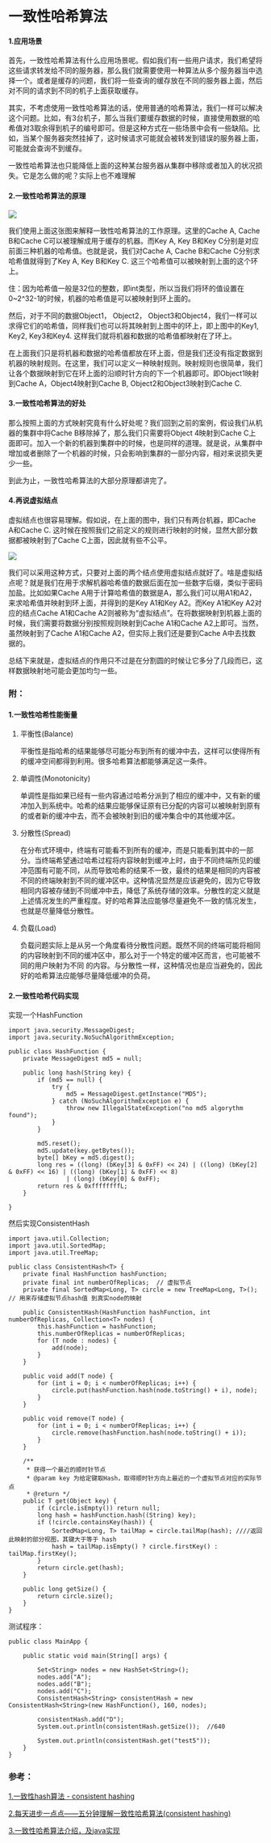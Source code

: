 # 一致性哈希算法

#### 1.应用场景

首先，一致性哈希算法有什么应用场景呢。假如我们有一些用户请求，我们希望将这些请求转发给不同的服务器，那么我们就需要使用一种算法从多个服务器当中选择一个。或者是缓存的问题，我们将一些查询的缓存放在不同的服务器上面，然后对不同的请求到不同的机子上面获取缓存。

其实，不考虑使用一致性哈希算法的话，使用普通的哈希算法，我们一样可以解决这个问题。比如，有3台机子，那么当我们要缓存数据的时候，直接使用数据的哈希值对3取余得到机子的编号即可。但是这种方式在一些场景中会有一些缺陷。比如，当某个服务器突然挂掉了，这时候请求可能就会被转发到错误的服务器上面，可能就会查询不到缓存。

一致性哈希算法也只能降低上面的这种某台服务器从集群中移除或者加入的状况损失。它是怎么做的呢？实际上也不难理解

#### 2.一致性哈希算法的原理

![](http://www.codeproject.com/KB/recipes/lib-conhash/cache.JPG)

我们使用上面这张图来解释一致性哈希算法的工作原理。这里的Cache A, Cache B和Cache C可以被理解成用于缓存的机器。而Key A, Key B和Key C分别是对应前面三种机器的哈希值。也就是说，我们对Cache A, Cache B和Cache C分别求哈希值就得到了Key A, Key B和Key C. 这三个哈希值可以被映射到上面的这个环上。

住：因为哈希值一般是32位的整数，即int类型，所以当我们将环的值设置在0~2^32-1的时候，机器的哈希值是可以被映射到环上面的。

然后，对于不同的数据Object1， Object2， Object3和Object4，我们一样可以求得它们的哈希值，同样我们也可以将其映射到上图中的环上，即上图中的Key1, Key2, Key3和Key4. 这样我们就将机器和数据的哈希值都映射在了环上。

在上面我们只是将机器和数据的哈希值都放在环上面，但是我们还没有指定数据到机器的映射规则。在这里，我们可以定义一种映射规则。映射规则也很简单，我们让各个数据映射到它在环上面的沿顺时针方向的下一个机器即可。即Object1映射到Cache A，Object4映射到Cache B, Object2和Object3映射到Cache C. 

#### 3.一致性哈希算法的好处

那么按照上面的方式映射究竟有什么好处呢？我们回到之前的案例，假设我们从机器的集群中将Cache B移除掉了，那么我们只需要将Object 4映射到Cache C上面即可。加入一个新的机器到集群中的时候，也是同样的道理。就是说，从集群中增加或者删除了一个机器的时候，只会影响到集群的一部分内容，相对来说损失更少一些。

到此为止，一致性哈希算法的大部分原理都讲完了。

#### 4.再说虚拟结点

虚拟结点也很容易理解。假如说，在上面的图中，我们只有两台机器，即Cache A和Cache C. 这时候在按照我们之前定义的规则进行映射的时候，显然大部分数据都被映射到了Cache C上面，因此就有些不公平。

![](http://www.codeproject.com/KB/recipes/lib-conhash/virtual.JPG)

我们可以采用这种方式，只要对上面的两个结点使用虚拟结点就好了。啥是虚拟结点呢？就是我们在用于求解机器哈希值的数据后面在加一些数字后缀，类似于密码加盐。比如如果Cache A用于计算哈希值的数据是A，那么我们可以用A1和A2，来求哈希值并映射到环上面，并得到的是Key A1和Key A2。而Key A1和Key A2对应的结点Cache A1和Cache A2则被称为“虚拟结点”。在将数据映射到机器上面的时候，我们需要将数据分别按照规则映射到Cache A1和Cache A2上即可。当然，虽然映射到了Cache A1和Cache A2，但实际上我们还是要到Cache A中去找数据的。

总结下来就是，虚拟结点的作用只不过是在分割圆的时候让它多分了几段而已，这样数据映射地可能会更加均匀一些。

### 附：

#### 1.一致性哈希性能衡量

1. 平衡性(Balance)

    平衡性是指哈希的结果能够尽可能分布到所有的缓冲中去，这样可以使得所有的缓冲空间都得到利用。很多哈希算法都能够满足这一条件。

2. 单调性(Monotonicity)

    单调性是指如果已经有一些内容通过哈希分派到了相应的缓冲中，又有新的缓冲加入到系统中。哈希的结果应能够保证原有已分配的内容可以被映射到原有的或者新的缓冲中去，而不会被映射到旧的缓冲集合中的其他缓冲区。 

3. 分散性(Spread)

    在分布式环境中，终端有可能看不到所有的缓冲，而是只能看到其中的一部分。当终端希望通过哈希过程将内容映射到缓冲上时，由于不同终端所见的缓冲范围有可能不同，从而导致哈希的结果不一致，最终的结果是相同的内容被不同的终端映射到不同的缓冲区中。这种情况显然是应该避免的，因为它导致相同内容被存储到不同缓冲中去，降低了系统存储的效率。分散性的定义就是上述情况发生的严重程度。好的哈希算法应能够尽量避免不一致的情况发生，也就是尽量降低分散性。 

4. 负载(Load)

    负载问题实际上是从另一个角度看待分散性问题。既然不同的终端可能将相同的内容映射到不同的缓冲区中，那么对于一个特定的缓冲区而言，也可能被不同的用户映射为不同 的内容。与分散性一样，这种情况也是应当避免的，因此好的哈希算法应能够尽量降低缓冲的负荷。

#### 2.一致性哈希代码实现

实现一个HashFunction

	import java.security.MessageDigest;
	import java.security.NoSuchAlgorithmException;
	
	public class HashFunction {
	    private MessageDigest md5 = null;
	
	    public long hash(String key) {
	        if (md5 == null) {
	            try {
	                md5 = MessageDigest.getInstance("MD5");
	            } catch (NoSuchAlgorithmException e) {
	                throw new IllegalStateException("no md5 algorythm found");
	            }
	        }
	
	        md5.reset();
	        md5.update(key.getBytes());
	        byte[] bKey = md5.digest();
	        long res = ((long) (bKey[3] & 0xFF) << 24) | ((long) (bKey[2] & 0xFF) << 16) | ((long) (bKey[1] & 0xFF) << 8)
	                | (long) (bKey[0] & 0xFF);
	        return res & 0xffffffffL;
	    }
	
	}

然后实现ConsistentHash<T>

	import java.util.Collection;
	import java.util.SortedMap;
	import java.util.TreeMap;
	
	public class ConsistentHash<T> {
	    private final HashFunction hashFunction;
	    private final int numberOfReplicas;  // 虚拟节点
	    private final SortedMap<Long, T> circle = new TreeMap<Long, T>();   // 用来存储虚拟节点hash值 到真实node的映射
	
	    public ConsistentHash(HashFunction hashFunction, int numberOfReplicas, Collection<T> nodes) {
	        this.hashFunction = hashFunction;
	        this.numberOfReplicas = numberOfReplicas;
	        for (T node : nodes) {
	            add(node);
	        }
	    }
	
	    public void add(T node) {
	        for (int i = 0; i < numberOfReplicas; i++) {
	            circle.put(hashFunction.hash(node.toString() + i), node); 
	        }
	    }
	
	    public void remove(T node) {
	        for (int i = 0; i < numberOfReplicas; i++) {
	            circle.remove(hashFunction.hash(node.toString() + i));
	        }
	    }
	
	    /**
	     * 获得一个最近的顺时针节点
	     * @param key 为给定键取Hash，取得顺时针方向上最近的一个虚拟节点对应的实际节点
	     * @return */
	    public T get(Object key) {
	        if (circle.isEmpty()) return null;
	        long hash = hashFunction.hash((String) key);
	        if (!circle.containsKey(hash)) {
	            SortedMap<Long, T> tailMap = circle.tailMap(hash); ////返回此映射的部分视图，其键大于等于 hash
	            hash = tailMap.isEmpty() ? circle.firstKey() : tailMap.firstKey();
	        }
	        return circle.get(hash);
	    }
	    
	    public long getSize() {
	        return circle.size();
	    }
	}

测试程序：

	public class MainApp {
	
	    public static void main(String[] args) {
	
	        Set<String> nodes = new HashSet<String>();
	        nodes.add("A");
	        nodes.add("B");
	        nodes.add("C");
	        ConsistentHash<String> consistentHash = new ConsistentHash<String>(new HashFunction(), 160, nodes);
	
	        consistentHash.add("D");
	        System.out.println(consistentHash.getSize());  //640
	
	        System.out.println(consistentHash.get("test5"));
	    }
	}

### 参考：

[1.一致性hash算法 - consistent hashing](http://blog.csdn.net/sparkliang/article/details/5279393)

[2.每天进步一点点——五分钟理解一致性哈希算法(consistent hashing)](http://blog.csdn.net/cywosp/article/details/23397179)

[3.一致性哈希算法介绍，及java实现](http://www.cnblogs.com/hupengcool/p/3659016.html)